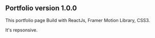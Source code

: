 

## Portfolio version 1.0.0

This portfolio page Build with ReactJs, Framer Motion Library, CSS3.

It's repsonsive.



